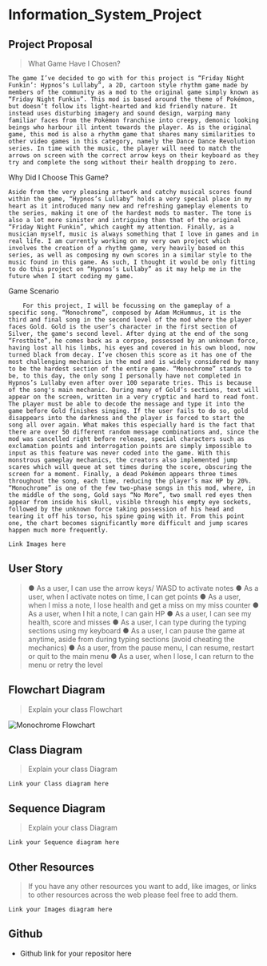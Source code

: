 # Information_System_Project

## Project Proposal

> What Game Have I Chosen?

	The game I’ve decided to go with for this project is “Friday Night Funkin’: Hypnos’s Lullaby”, a 2D, cartoon style rhythm game made by members of the community as a mod to the original game simply known as “Friday Night Funkin”. This mod is based around the theme of Pokémon, but doesn’t follow its light-hearted and kid friendly nature. It instead uses disturbing imagery and sound design, warping many familiar faces from the Pokémon franchise into creepy, demonic looking beings who harbour ill intent towards the player. As is the original game, this mod is also a rhythm game that shares many similarities to other video games in this category, namely the Dance Dance Revolution series. In time with the music, the player will need to match the arrows on screen with the correct arrow keys on their keyboard as they try and complete the song without their health dropping to zero.

Why Did I Choose This Game?

	Aside from the very pleasing artwork and catchy musical scores found within the game, “Hypnos’s Lullaby” holds a very special place in my heart as it introduced many new and refreshing gameplay elements to the series, making it one of the hardest mods to master. The tone is also a lot more sinister and intriguing than that of the original “Friday Night Funkin”, which caught my attention. Finally, as a musician myself, music is always something that I love in games and in real life. I am currently working on my very own project which involves the creation of a rhythm game, very heavily based on this series, as well as composing my own scores in a similar style to the music found in this game. As such, I thought it would be only fitting to do this project on “Hypnos’s Lullaby” as it may help me in the future when I start coding my game.

Game Scenario

		For this project, I will be focussing on the gameplay of a specific song. “Monochrome”, composed by Adam McHummus, it is the third and final song in the second level of the mod where the player faces Gold. Gold is the user’s character in the first section of Silver, the game's second level. After dying at the end of the song “Frostbite”, he comes back as a corpse, possessed by an unknown force, having lost all his limbs, his eyes and covered in his own blood, now turned black from decay. I’ve chosen this score as it has one of the most challenging mechanics in the mod and is widely considered by many to be the hardest section of the entire game. “Monochrome” stands to be, to this day, the only song I personally have not completed in Hypnos’s Lullaby even after over 100 separate tries. This is because of the song's main mechanic. During many of Gold’s sections, text will appear on the screen, written in a very cryptic and hard to read font. The player must be able to decode the message and type it into the game before Gold finishes singing. If the user fails to do so, gold disappears into the darkness and the player is forced to start the song all over again. What makes this especially hard is the fact that there are over 50 different random message combinations and, since the mod was cancelled right before release, special characters such as exclamation points and interrogation points are simply impossible to input as this feature was never coded into the game. With this monstrous gameplay mechanics, the creators also implemented jump scares which will queue at set times during the score, obscuring the screen for a moment. Finally, a dead Pokémon appears three times throughout the song, each time, reducing the player’s max HP by 20%. “Monochrome” is one of the few two-phase songs in this mod, where, in the middle of the song, Gold says “No More”, two small red eyes then appear from inside his skull, visible through his empty eye sockets, followed by the unknown force taking possession of his head and tearing it off his torso, his spine going with it. From this point one, the chart becomes significantly more difficult and jump scares happen much more frequently.


`Link Images here`

## User Story

> ●	As a user, I can use the arrow keys/ WASD to activate notes
●	As a user, when I activate notes on time, I can get points
●	As a user, when I miss a note, I lose health and get a miss on my miss counter
●	As a user, when I hit a note, I can gain HP
●	As a user, I can see my health, score and misses
●	As a user, I can type during the typing sections using my keyboard
●	As a user, I can pause the game at anytime, aside from during typing sections (avoid cheating the mechanics)
●	As a user, from the pause menu, I can resume, restart or quit to the main menu
●	As a user, when I lose, I can return to the menu or retry the level


## Flowchart Diagram

>Explain your class Flowchart

![Monochrome Flowchart](/Monochrome%20Flowchart)

## Class Diagram

>Explain your class Diagram

`Link your Class diagram here`  

## Sequence Diagram

>Explain your class Diagram

`Link your Sequence diagram here`  

## Other Resources

>If you have any other resources you want to add, like images, or links to other resources across the web please feel free to add them.

`Link your Images diagram here`  

## Github

- Github link for your repositor here  
